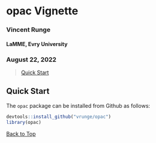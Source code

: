 <a id="top"></a>

# opac Vignette
### Vincent Runge
#### LaMME, Evry University
### August 22, 2022

> [Quick Start](#qs)

## Quick Start

The `opac` package can be installed from Github as follows:

```r
devtools::install_github("vrunge/opac")
library(opac)
```

[Back to Top](#top)

